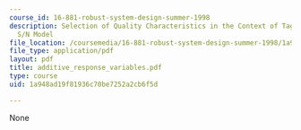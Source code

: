 ```yaml
---
course_id: 16-881-robust-system-design-summer-1998
description: Selection of Quality Characteristics in the Context of Taguchi?s Additive
  S/N Model
file_location: /coursemedia/16-881-robust-system-design-summer-1998/1a948ad19f81936c70be7252a2cb6f5d_additive_response_variables.pdf
file_type: application/pdf
layout: pdf
title: additive_response_variables.pdf
type: course
uid: 1a948ad19f81936c70be7252a2cb6f5d

---
```

None